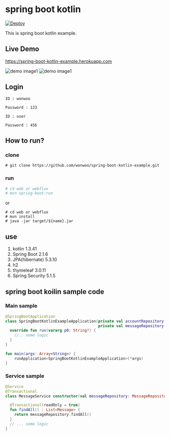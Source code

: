 # spring boot kotlin 

[![Deploy](https://www.herokucdn.com/deploy/button.svg)](https://spring-boot-kotlin-example.herokuapp.com)

This is spring boot kotlin example.

## Live Demo

https://spring-boot-kotlin-example.herokuapp.com

![demo image1](http://wonwoo.ml/wordpress/wp-content/uploads/2016/10/github1.png)
![demo image1](http://wonwoo.ml/wordpress/wp-content/uploads/2016/10/github2.png)

## Login
`ID : wonwoo`

`Password : 123`

`ID : user`

`Password : 456`


## How to run?
### clone
```
# git clone https://github.com/wonwoo/spring-boot-kotlin-example.git
```
### run
```sh
# cd web or webflux
# mvn spring-boot:run

```
or
```
# cd web or webflux
# mvn install
# java -jar target/${name}.jar
```

## use 
1. kotlin 1.3.41
2. Spring Boot 2.1.6 
3. JPA(hibernate) 5.3.10
4. h2
5. thymeleaf 3.0.11
6. Spring Security 5.1.5


## spring boot koilin sample code
### Main sample
```kotlin
@SpringBootApplication
class SpringBootKotlinExampleApplication(private val accountRepository: AccountRepository,
                                         private val messageRepository: MessageRepository) : CommandLineRunner {
  override fun run(vararg p0: String?) {
    //.. some logic  
  }
}

fun main(args: Array<String>) {
    runApplication<SpringBootKotlinExampleApplication>(*args)
}
```
### Service sample
```kotlin
@Service
@Transactional
class MessageService constructor(val messageRepository: MessageRepository){

  @Transactional(readOnly = true)
  fun findAll() : List<Message> {
    return messageRepository.findAll()
  }
  // ... some logic 
}
```


